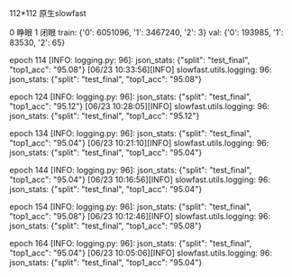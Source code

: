 112*112 原生slowfast

0 睁眼
1 闭眼
train: {'0': 6051096, '1': 3467240, '2': 3}
val: {'0': 193985, '1': 83530, '2': 65}


epoch 114
[INFO: logging.py:   96]: json_stats: {"split": "test_final", "top1_acc": "95.08"}
[06/23 10:33:56][INFO] slowfast.utils.logging:   96: json_stats: {"split": "test_final", "top1_acc": "95.08"}


epoch 124
[INFO: logging.py:   96]: json_stats: {"split": "test_final", "top1_acc": "95.12"}
[06/23 10:28:05][INFO] slowfast.utils.logging:   96: json_stats: {"split": "test_final", "top1_acc": "95.12"}

epoch 134
[INFO: logging.py:   96]: json_stats: {"split": "test_final", "top1_acc": "95.04"}
[06/23 10:21:10][INFO] slowfast.utils.logging:   96: json_stats: {"split": "test_final", "top1_acc": "95.04"}


epoch 144
[INFO: logging.py:   96]: json_stats: {"split": "test_final", "top1_acc": "95.04"}
[06/23 10:16:56][INFO] slowfast.utils.logging:   96: json_stats: {"split": "test_final", "top1_acc": "95.04"}


epoch 154
[INFO: logging.py:   96]: json_stats: {"split": "test_final", "top1_acc": "95.08"}
[06/23 10:12:46][INFO] slowfast.utils.logging:   96: json_stats: {"split": "test_final", "top1_acc": "95.08"}

epoch 164
[INFO: logging.py:   96]: json_stats: {"split": "test_final", "top1_acc": "95.04"}
[06/23 10:05:06][INFO] slowfast.utils.logging:   96: json_stats: {"split": "test_final", "top1_acc": "95.04"}
